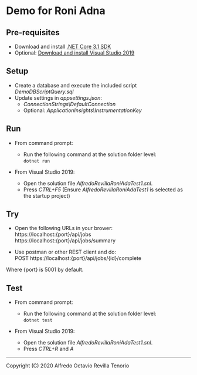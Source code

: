 ﻿
# Demo for Roni Adna


## Pre-requisites

- Download and install [.NET Core 3.1 SDK](https://download.visualstudio.microsoft.com/download/pr/547f9f81-599a-4b58-9322-d1d158385df6/ebe3e02fd54c29487ac32409cb20d352/dotnet-sdk-3.1.401-win-x64.exe)
- Optional: [Download and install Visual Studio 2019](https://visualstudio.microsoft.com/es/downloads)

## Setup
- Create a database and execute the included script *DemoDBScriptQuery.sql*
- Update settings in *appsettings.json*:
  - *ConnectionStrings\DefaultConnection*
  - Optional: *ApplicationInsights\InstrumentationKey*


## Run

- From command prompt:
  - Run the following command at the solution folder level:<br>
    `dotnet run`

- From Visual Studio 2019:
  - Open the solution file *AlfredoRevillaRoniAdaTest1.snl*.
  - Press *CTRL+F5* (Ensure *AlfredoRevillaRoniAdaTest1* is selected as the startup project)

## Try
- Open the following URLs in your brower:<br>
https://localhost:{port}/api/jobs<br>
https://localhost:{port}/api/jobs/summary

- Use postman or other REST client and do:<br>
POST https://localhost:{port}/api/jobs/{id}/complete

Where {port} is 5001 by default.


## Test
- From command prompt:
  - Run the following command at the solution folder level:<br>
    `dotnet test`

- From Visual Studio 2019:
  - Open the solution file *AlfredoRevillaRoniAdaTest1.snl*.
  - Press *CTRL+R* and *A*

---
Copyright (C) 2020 Alfredo Octavio Revilla Tenorio
